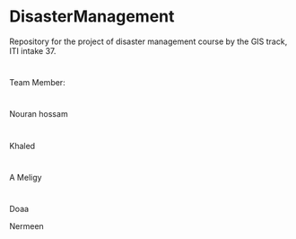 # DisasterManagement
Repository for the project of disaster management course by the GIS track, ITI intake 37.


#
Team Member: 
#
 Nouran hossam
# 
 Khaled
 #
 A Meligy
 #
 Doaa
  
Nermeen
